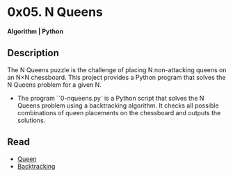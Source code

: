 # 0x05. N Queens

**Algorithm | Python**

## Description

The N Queens puzzle is the challenge of placing N non-attacking queens on an N×N chessboard. This project provides a Python program that solves the N Queens problem for a given N.

- The program ``0-nqueens.py` is a Python script that solves the N Queens problem using a backtracking algorithm. It checks all possible combinations of queen placements on the chessboard and outputs the solutions.

## Read

- [Queen](https://en.wikipedia.org/wiki/Queen_%28chess%29)
- [Backtracking](https://en.wikipedia.org/wiki/Backtracking)
